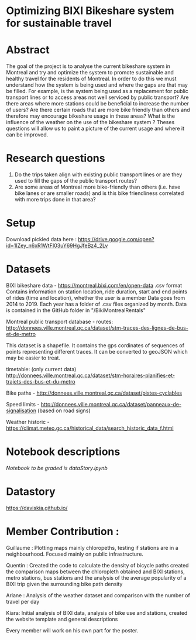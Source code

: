 # Optimizing BIXI Bikeshare system for sustainable travel


# Abstract
The goal of the project is to analyse the current bikeshare system in Montreal and try and optimize the system to promote sustainable and healthy travel for the residents of Montreal. In order to do this we must understand how the system is being used and where the gaps are that may be filled. For example, is the system being used as a replacement for public transport lines or to access areas not well serviced by public transport? Are there areas where more stations could be beneficial to increase the number of users? Are there certain roads that are more bike friendly than others and therefore may encourage bikeshare usage in these areas? What is the influence of the weather on the use of the bikeshare system ? Theses questions will allow us to paint a picture of the current usage and where it can be improved. 

# Research questions
1. Do the trips taken align with existing public transport lines or are they used to fill the gaps of the public transport routes?
2. Are some areas of Montreal more bike-friendly than others (i.e. have bike lanes or are smaller roads) and is this bike friendliness correlated with more trips done in that area?

# Setup

Download pickled data here :
https://drive.google.com/open?id=1IZey_n6xR1WtFI03uY69HgJfeBz4_2Lv

# Datasets

BIXI bikeshare data - 
https://montreal.bixi.com/en/open-data
.csv format
Contains information on station location, ride duration, start and end points of rides (time and location), whether the user is a member
Data goes from 2014 to 2019. Each year has a folder of .csv files organized by month. Data is contained in the GitHub folder in "/BikiMontrealRentals"

Montreal public transport database - 
routes:
http://donnees.ville.montreal.qc.ca/dataset/stm-traces-des-lignes-de-bus-et-de-metro

This dataset is a shapefile. It contains the gps cordinates of sequences of points representing different traces. It can be converted to geoJSON which may be easier to treat.

timetable: (only current data)
http://donnees.ville.montreal.qc.ca/dataset/stm-horaires-planifies-et-trajets-des-bus-et-du-metro

Bike paths - http://donnees.ville.montreal.qc.ca/dataset/pistes-cyclables

Speed limits - http://donnees.ville.montreal.qc.ca/dataset/panneaux-de-signalisation (based on road signs)

Weather historic - https://climat.meteo.gc.ca/historical_data/search_historic_data_f.html
 

# Notebook descriptions 
*Notebook to be graded is dataStory.ipynb*

# Datastory
https://daviskia.github.io/

# Member Contribution :
Guillaume : Plotting maps mainly chloropeths, testing if stations are in a neighbourhood. Focused mainly on public infrastructure.

Quentin : Created the code to calculate the density of bicycle paths created the comparison maps between the chloropleth obtained and BIXI stations, metro stations, bus stations and the analysis of the average popularity of a BIXI trip given the surrounding bike path density

Ariane : Analysis of the weather dataset and comparison with the number of travel per day

Kiara: Initial analysis of BIXI data, analysis of bike use and stations, created the website template and general descriptions

Every member will work on his own part for the poster.
